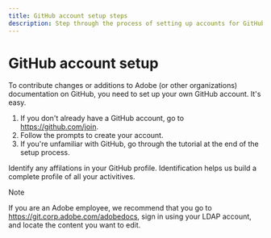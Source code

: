 ```yaml
---
title: GitHub account setup steps
description: Step through the process of setting up accounts for GitHub, required in order to contribute content.
---
```


# GitHub account setup

To contribute changes or additions to Adobe (or other organizations) documentation on GitHub, you need to set up your own GitHub account. It's easy.

1. If you don't already have a GitHub account, go to https://github.com/join﻿.
1. Follow the prompts to create your account. 
1. If you're unfamiliar with GitHub, go through the tutorial at the end of the setup process.

Identify any affilations in your GitHub profile. Identification helps us build a complete profile of all your activitives.

> [!NOTE] 
>If you are an Adobe employee, we recommend that you go to https://git.corp.adobe.com/adobedocs, sign in using your LDAP account, and locate the content you want to edit.
 
